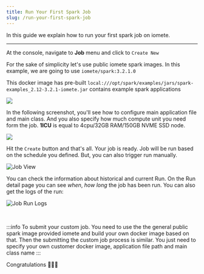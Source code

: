 ```yaml
---
title: Run Your First Spark Job
slug: /run-your-first-spark-job
---
```


<!-- <head>
  <title>Sync Data From AWS S3 to iomete</title>
  <meta
    name="description"
    content="Sync Data From AWS S3 to iomete"
  />
</head> -->

In this guide we explain how to run your first spark job on iomete.
___

At the console, navigate to **Job** menu and click to `Create New`

For the sake of simplicity let's use public iomete spark images. In this example, we are going to use `iomete/spark:3.2.1.0`

This docker image has pre-built `local:///opt/spark/examples/jars/spark-examples_2.12-3.2.1-iomete.jar` contains example spark applications

![](/img/how-to/z4-edit-job.png)

In the following screenshot, you'll see how to configure main application file and main class. And you also specify how much compute unit you need form the job. **1ICU** is equal to 4cpu/32GB RAM/150GB NVME SSD node. 

![](/img/how-to/z4-job-ninstance.png)

Hit the `Create` button and that's all. Your job is ready. Job will be run based on the schedule you defined. But, you can also trigger run manually. 

![Job View](/img/how-to/z4-job-detail.png)
<!-- [block:image]
{
  "images": [
    {
      "image": [
        "https://files.readme.io/07e54bd-Screen_Shot_2022-02-13_at_15.34.22.png",
        "Screen Shot 2022-02-13 at 15.34.22.png",
        2166
      ],
      "caption": "Job View"
    }
  ]
}
[/block] -->

You can check the information about historical and current Run. On the Run detail page you can see _when_, _how long_ the job has been run. You can also get the logs of the run: 

![Job Run Logs](/img/how-to/z4-job-logs.png)
<!-- [block:image]
{
  "images": [
    {
      "image": [
        "https://files.readme.io/ebc6215-Screen_Shot_2022-02-13_at_15.37.38.png",
        "Screen Shot 2022-02-13 at 15.37.38.png",
        2200
      ],
      "caption": "Job Run Logs"
    }
  ]
}
[/block] -->

<br/>

:::info
To submit your custom job. You need to use the the general public spark image provided iomete and build your own docker image based on that. Then the submitting the custom job process is similar. You just need to specify your own customer docker image, application file path and main class name
:::

Congratulations 🎉🎉🎉